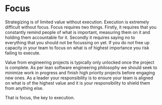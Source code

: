 # Focus

Strategizing is of limited value without execution. Execution is extremely difficult without focus. Focus requires two things. Firstly, it requires that you constantly remind people of what is important, measuring them on it and holding them accountable for it. Secondly it requires saying no to everything that you should not be focussing on yet. If you do not free up capacity in your team to focus on what is of highest importance you risk failing to execute.

Value from engineering projects is typically only unlocked once the project is complete. As per lean software engineering philosophy we should seek to minimize work in progress and finish high priority projects before engaging new ones. As a leader your responsibility is to ensure your team is aligned on what is of the highest value and it is your responsibility to shield them from anything else.

That is focus, the key to execution.
